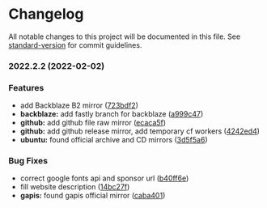 # Changelog

All notable changes to this project will be documented in this file. See [standard-version](https://github.com/conventional-changelog/standard-version) for commit guidelines.

### 2022.2.2 (2022-02-02)

### Features

- add Backblaze B2 mirror ([723bdf2](https://github.com/initdc/mirr-docsify/commit/723bdf268919b1b213427ee856717dc5889a8dc0))
- **backblaze:** add fastly branch for backblaze ([a999c47](https://github.com/initdc/mirr-docsify/commit/a999c470442672e4ffbc828f6a88ee0159e5c785))
- **github:** add github file raw mirror ([ecaca5f](https://github.com/initdc/mirr-docsify/commit/ecaca5f3f57db026b029fb2c814ba6a74d6302bc))
- **github:** add github release mirror, add temporary cf workers ([4242ed4](https://github.com/initdc/mirr-docsify/commit/4242ed4609b3f2ae1fa8d8b4ebe4df9f7c97cf03))
- **ubuntu:** found official archive and CD mirrors ([3d5f5a6](https://github.com/initdc/mirr-docsify/commit/3d5f5a6905621201a9cfe2112d19b5563cf28172))

### Bug Fixes

- correct google fonts api and sponsor url ([b40ff6e](https://github.com/initdc/mirr-docsify/commit/b40ff6e0a568a518354215e26e08ec083fa053fd))
- fill website description ([14bc27f](https://github.com/initdc/mirr-docsify/commit/14bc27fff5282adf24920f423f4ef5a667333972))
- **gapis:** found gapis official mirror ([caba401](https://github.com/initdc/mirr-docsify/commit/caba4013d3f3f16a3575119c926675c0cbe0b4d7))
